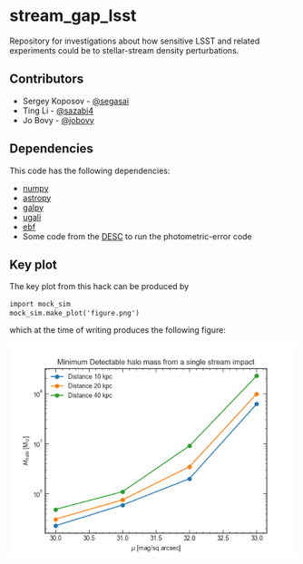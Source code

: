 stream_gap_lsst
===============

Repository for investigations about how sensitive LSST and related
experiments could be to stellar-stream density perturbations.

Contributors
-------------

* Sergey Koposov - [@segasai](https://github.com/segasai)
* Ting Li - [@sazabi4](https://github.com/sazabi4)
* Jo Bovy - [@jobovy](https://github.com/jobovy)

Dependencies
------------

This code has the following dependencies:

* [numpy](https://github.com/numpy/numpy)
* [astropy](https://github.com/astropy/astropy)
* [galpy](https://github.com/jobovy/galpy)
* [ugali](https://github.com/DarkEnergySurvey/ugali)
* [ebf](https://github.com/segasai/ebfpy)
* Some code from the [DESC](https://github.com/LSSTDESC) to run the photometric-error code

Key plot
--------

The key plot from this hack can be produced by
```
import mock_sim
mock_sim.make_plot('figure.png')
```


which at the time of writing produces the following figure:

![LSST stream gap detection limits](halo_limit1.png)
